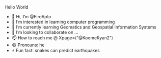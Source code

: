 Hello World
- 👋 Hi, I’m @FireApto
- 👀 I’m interested in  learning computer programming
- 🌱 I’m currently learning  Geomatics and Geospatial Information Systems
- 💞️ I’m looking to collaborate on ...
- 📫 How to reach me @ Xpage=("@KoomeRyan2")
- 😄 Pronouns: he
- ⚡ Fun fact: snakes can predict earthquakes

<!---
FireApto/FireApto is a ✨ special ✨ repository because its `README.md` (this file) appears on your GitHub profile.
You can click the Preview link to take a look at your changes.
--->
